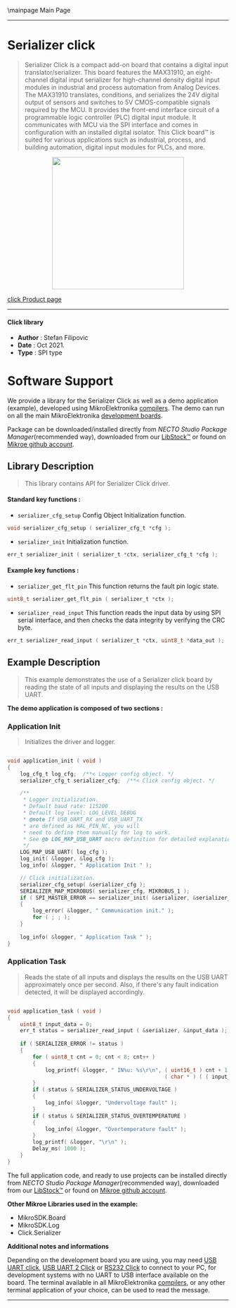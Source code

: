 \mainpage Main Page

---
# Serializer click

> Serializer Click is a compact add-on board that contains a digital input translator/serializer. This board features the MAX31910, an eight-channel digital input serializer for high-channel density digital input modules in industrial and process automation from Analog Devices. The MAX31910 translates, conditions, and serializes the 24V digital output of sensors and switches to 5V CMOS-compatible signals required by the MCU. It provides the front-end interface circuit of a programmable logic controller (PLC) digital input module. It communicates with MCU via the SPI interface and comes in configuration with an installed digital isolator. This Click board™ is suited for various applications such as industrial, process, and building automation, digital input modules for PLCs, and more.

<p align="center">
  <img src="https://download.mikroe.com/images/click_for_ide/serializer_click.png" height=300px>
</p>

[click Product page](https://www.mikroe.com/serializer-click)

---


#### Click library

- **Author**        : Stefan Filipovic
- **Date**          : Oct 2021.
- **Type**          : SPI type


# Software Support

We provide a library for the Serializer Click
as well as a demo application (example), developed using MikroElektronika
[compilers](https://www.mikroe.com/necto-studio).
The demo can run on all the main MikroElektronika [development boards](https://www.mikroe.com/development-boards).

Package can be downloaded/installed directly from *NECTO Studio Package Manager*(recommended way), downloaded from our [LibStock&trade;](https://libstock.mikroe.com) or found on [Mikroe github account](https://github.com/MikroElektronika/mikrosdk_click_v2/tree/master/clicks).

## Library Description

> This library contains API for Serializer Click driver.

#### Standard key functions :

- `serializer_cfg_setup` Config Object Initialization function.
```c
void serializer_cfg_setup ( serializer_cfg_t *cfg );
```

- `serializer_init` Initialization function.
```c
err_t serializer_init ( serializer_t *ctx, serializer_cfg_t *cfg );
```

#### Example key functions :

- `serializer_get_flt_pin` This function returns the fault pin logic state.
```c
uint8_t serializer_get_flt_pin ( serializer_t *ctx );
```

- `serializer_read_input` This function reads the input data by using SPI serial interface, and then checks the data integrity by verifying the CRC byte.
```c
err_t serializer_read_input ( serializer_t *ctx, uint8_t *data_out );
```

## Example Description

> This example demonstrates the use of a Serializer click board by reading the state of all inputs and displaying the results on the USB UART.

**The demo application is composed of two sections :**

### Application Init

> Initializes the driver and logger.

```c

void application_init ( void )
{
    log_cfg_t log_cfg;  /**< Logger config object. */
    serializer_cfg_t serializer_cfg;  /**< Click config object. */

    /** 
     * Logger initialization.
     * Default baud rate: 115200
     * Default log level: LOG_LEVEL_DEBUG
     * @note If USB_UART_RX and USB_UART_TX 
     * are defined as HAL_PIN_NC, you will 
     * need to define them manually for log to work. 
     * See @b LOG_MAP_USB_UART macro definition for detailed explanation.
     */
    LOG_MAP_USB_UART( log_cfg );
    log_init( &logger, &log_cfg );
    log_info( &logger, " Application Init " );

    // Click initialization.
    serializer_cfg_setup( &serializer_cfg );
    SERIALIZER_MAP_MIKROBUS( serializer_cfg, MIKROBUS_1 );
    if ( SPI_MASTER_ERROR == serializer_init( &serializer, &serializer_cfg ) )
    {
        log_error( &logger, " Communication init." );
        for ( ; ; );
    }
    
    log_info( &logger, " Application Task " );
}

```

### Application Task

> Reads the state of all inputs and displays the results on the USB UART approximately once per second. Also, if there's any fault indication detected, it will be displayed accordingly.

```c

void application_task ( void )
{
    uint8_t input_data = 0;
    err_t status = serializer_read_input ( &serializer, &input_data );
    
    if ( SERIALIZER_ERROR != status )
    {
        for ( uint8_t cnt = 0; cnt < 8; cnt++ )
        {
            log_printf( &logger, " IN%u: %s\r\n", ( uint16_t ) cnt + 1, 
                                                  ( char * ) ( ( input_data & ( 1 << cnt ) ) ? "High" : "Low" ) );
        }
        if ( status & SERIALIZER_STATUS_UNDERVOLTAGE )
        {
            log_info( &logger, "Undervoltage fault" );
        }
        if ( status & SERIALIZER_STATUS_OVERTEMPERATURE )
        {
            log_info( &logger, "Overtemperature fault" );
        }
        log_printf( &logger, "\r\n" );
        Delay_ms( 1000 );
    }
}

```

The full application code, and ready to use projects can be installed directly from *NECTO Studio Package Manager*(recommended way), downloaded from our [LibStock&trade;](https://libstock.mikroe.com) or found on [Mikroe github account](https://github.com/MikroElektronika/mikrosdk_click_v2/tree/master/clicks).

**Other Mikroe Libraries used in the example:**

- MikroSDK.Board
- MikroSDK.Log
- Click.Serializer

**Additional notes and informations**

Depending on the development board you are using, you may need
[USB UART click](http://shop.mikroe.com/usb-uart-click),
[USB UART 2 Click](http://shop.mikroe.com/usb-uart-2-click) or
[RS232 Click](http://shop.mikroe.com/rs232-click) to connect to your PC, for
development systems with no UART to USB interface available on the board. The
terminal available in all MikroElektronika
[compilers](http://shop.mikroe.com/compilers), or any other terminal application
of your choice, can be used to read the message.

---
